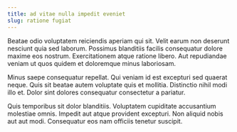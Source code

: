```yaml
---
title: ad vitae nulla impedit eveniet
slug: ratione fugiat
---
```


Beatae odio voluptatem reiciendis aperiam qui sit. Velit earum non deserunt nesciunt quia sed laborum. Possimus blanditiis facilis consequatur dolore maxime eos nostrum. Exercitationem atque ratione libero. Aut repudiandae veniam ut quos quidem et doloremque minus laboriosam.

Minus saepe consequatur repellat. Qui veniam id est excepturi sed quaerat neque. Quis sit beatae autem voluptate quis et mollitia. Distinctio nihil modi illo et. Dolor sint dolores consequatur consectetur a pariatur.

Quis temporibus sit dolor blanditiis. Voluptatem cupiditate accusantium molestiae omnis. Impedit aut atque provident excepturi. Non aliquid nobis aut aut modi. Consequatur eos nam officiis tenetur suscipit.
